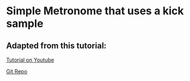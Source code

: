 # Simple Metronome that uses a kick sample

## Adapted from this tutorial:
[Tutorial on Youtube](https://www.youtube.com/watch?v=D08gOHOjeEk)

[Git Repo](https://github.com/musicandcode/Metronome)